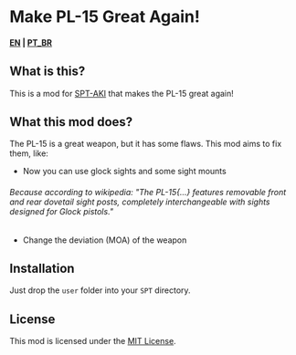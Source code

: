 # Make PL-15 Great Again!

#### [EN](README.md) | [PT_BR](README_BR.md)
## What is this? 

This is a mod for [SPT-AKI](https://www.sp-tarkov.com "The project's main goal is to provide a separate offline singleplayer experience with progression out-of-the-box for BSG's official client. You can now play Escape From Tarkov while you're waiting for their servers to get back online, while you're disconnected from the internet or if you need to take a break from the cheaters.") that makes the PL-15 great again!

## What this mod does?

The PL-15 is a great weapon, but it has some flaws. This mod aims to fix them, like:

- Now you can use glock sights and some sight mounts
###### Because according to wikipedia: "The PL-15{...} features removable front and rear dovetail sight posts, completely interchangeable with sights designed for Glock pistols."
- Change the deviation (MOA) of the weapon

## Installation

Just drop the `user` folder into your `SPT` directory.

## License

This mod is licensed under the [MIT License](LICENSE).

